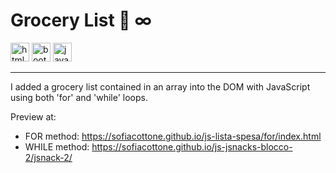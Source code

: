 # Grocery List 🛒 ∞

<img width="30" height="30" src="https://img.icons8.com/color/30/html-5--v1.png" alt="html-5--v1"/> <img width="30" height="30" src="https://img.icons8.com/color/30/bootstrap--v2.png" alt="bootstrap--v2"/> <img width="30" height="30" src="https://img.icons8.com/color/30/javascript--v1.png" alt="javascript--v1"/>

---

I added a grocery list contained in an array into the DOM with JavaScript using both 'for' and 'while' loops.

Preview at: 
- FOR method: https://sofiacottone.github.io/js-lista-spesa/for/index.html
- WHILE method: https://sofiacottone.github.io/js-jsnacks-blocco-2/jsnack-2/



